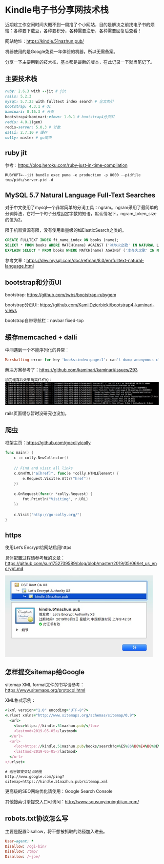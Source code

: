 # Kindle电子书分享网技术栈
近期趁工作空闲时间大概不到一周撸了个小网站，目的是解决之前找电子书的烦恼：各种要下载豆，各种要积分，各种需要注册，各种需要回复后查看！

网站地址：https://kindle.51nazhun.pub/

机器使用的是Google免费一年体验的机器，所以无需备案。

分享一下主要用到的技术栈，基本都是最新的版本，在此记录一下就当笔记了。

## 主要技术栈
```ruby
ruby: 2.6.3 with --jit # jit
rails: 5.2.3
mysql: 5.7.23 with fulltext index search # 全文索引
bootstrap: 4.3.1 # UI
kaminari: 0.16.3 # 分页
bootstrap4-kaminari-views: 1.0.1 # bootstrap4分页UI
redis: 4.0.1(gem)
redis-server: 5.0.3 # 计数
dalli: 2.7.10 # 缓存
colly: master # go爬虫
```
## ruby jit
参考：https://blog.heroku.com/ruby-just-in-time-compilation
```shell
RUBYOPT=--jit bundle exec puma -e production -p 8000 --pidfile tmp/pids/server.pid -d
```
## MySQL 5.7 Natural Language Full-Text Searches
对于中文使用了mysql一个非常简单的分词工具：ngram。ngram采用了最简单的分词算法，它将一个句子分成固定字数的短语，默认情况下，ngram_token_size的值为2。

限于机器资源有限，没有使用重量级的如ElasticSearch之类的。
```sql
CREATE FULLTEXT INDEX ft_name_index ON books (name);
SELECT * FROM books WHERE MATCH(name) AGAINST ('冰与火之歌' IN NATURAL LANGUAGE MODE);
EXPLAIN SELECT * FROM books WHERE MATCH(name) AGAINST ('冰与火之歌' IN NATURAL LANGUAGE MODE);
```
参考文章：https://dev.mysql.com/doc/refman/8.0/en/fulltext-natural-language.html

## bootstrap和分页UI
bootstrap: https://github.com/twbs/bootstrap-rubygem

bootstrap分页UI: https://github.com/KamilDzierbicki/bootstrap4-kaminari-views

bootstrap自带导航栏：navbar fixed-top

## 缓存memcached + dalli
中间遇到一个不能序列化的异常：
```ruby
Marshalling error for key 'books:index:page:1': can't dump anonymous class #<Module:0x000055cc7d436940
```
解决方案参考了：https://github.com/kaminari/kaminari/issues/293

`加完缓存后效果确实杠杠的：`
![首页加载时间](imgs/index-page-time.jpg)

rails页面缓存暂时没研究也没加。

## 爬虫
框架主页：https://github.com/gocolly/colly
```go
func main() {
	c := colly.NewCollector()

	// Find and visit all links
	c.OnHTML("a[href]", func(e *colly.HTMLElement) {
		e.Request.Visit(e.Attr("href"))
	})

	c.OnRequest(func(r *colly.Request) {
		fmt.Println("Visiting", r.URL)
	})

	c.Visit("http://go-colly.org/")
}
```

## https
使用Let’s Encrypt给网站启用https

具体配置过程请参考我的文章：https://github.com/sun1752709589/blog/blob/master/2019/05/06/let_us_encrypt.md

![https](imgs/kindle.51nazhun.pub-ssl.jpg)

## 怎样提交sitemap给Google
sitemap XML format文件的书写请参考：https://www.sitemaps.org/protocol.html

XML格式示例：
```ruby
<?xml version="1.0" encoding="UTF-8"?>
<urlset xmlns="http://www.sitemaps.org/schemas/sitemap/0.9"> 
  <url>
    <loc>https://kindle.51nazhun.pub/</loc>
    <lastmod>2019-05-05</lastmod>
  </url>
  <url>
    <loc>https://kindle.51nazhun.pub/books/search?q=%E5%86%B0%E4%B8%8E%E7%81%AB%E4%B9%8B%E6%AD%8C</loc>
    <lastmod>2019-05-05</lastmod>
  </url>
</urlset>
```

```shell
# 给谷歌提交站点地图
http://www.google.com/ping?sitemap=https://kindle.51nazhun.pub/sitemap.xml
```
更高级的SEO网站优化请使用：Google Search Console

其他搜索引擎提交入口可访问：http://www.sousuoyinqingtijiao.com/

## robots.txt协议怎么写
主要是配置Disallow，将不想被抓取的路径加入进去。
```ruby
User-agent: *
Disallow: /cgi-bin/
Disallow: /tmp/
Disallow: /~joe/
```